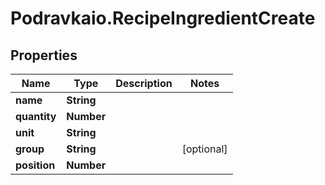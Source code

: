 # Podravkaio.RecipeIngredientCreate

## Properties
Name | Type | Description | Notes
------------ | ------------- | ------------- | -------------
**name** | **String** |  | 
**quantity** | **Number** |  | 
**unit** | **String** |  | 
**group** | **String** |  | [optional] 
**position** | **Number** |  | 


